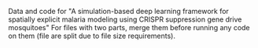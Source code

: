 Data and code for "A simulation-based deep learning framework for spatially explicit malaria modeling using CRISPR suppression gene drive mosquitoes"
For files with two parts, merge them before running any code on them (file are split due to file size requirements).
